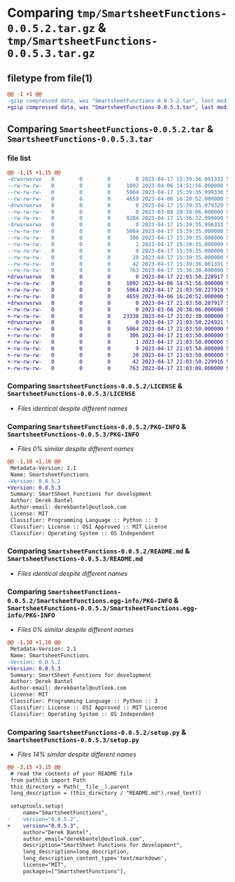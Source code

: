 # Comparing `tmp/SmartsheetFunctions-0.0.5.2.tar.gz` & `tmp/SmartsheetFunctions-0.0.5.3.tar.gz`

## filetype from file(1)

```diff
@@ -1 +1 @@
-gzip compressed data, was "SmartsheetFunctions-0.0.5.2.tar", last modified: Mon Apr 17 15:39:36 2023, max compression
+gzip compressed data, was "SmartsheetFunctions-0.0.5.3.tar", last modified: Mon Apr 17 21:03:50 2023, max compression
```

## Comparing `SmartsheetFunctions-0.0.5.2.tar` & `SmartsheetFunctions-0.0.5.3.tar`

### file list

```diff
@@ -1,15 +1,15 @@
-drwxrwxrwx   0        0        0        0 2023-04-17 15:39:36.001331 SmartsheetFunctions-0.0.5.2/
--rw-rw-rw-   0        0        0     1092 2023-04-06 14:51:56.000000 SmartsheetFunctions-0.0.5.2/LICENSE
--rw-rw-rw-   0        0        0     5064 2023-04-17 15:39:35.999330 SmartsheetFunctions-0.0.5.2/PKG-INFO
--rw-rw-rw-   0        0        0     4659 2023-04-06 16:20:52.000000 SmartsheetFunctions-0.0.5.2/README.md
-drwxrwxrwx   0        0        0        0 2023-04-17 15:39:35.979329 SmartsheetFunctions-0.0.5.2/SmartsheetFunctions/
--rw-rw-rw-   0        0        0        0 2023-03-08 20:38:06.000000 SmartsheetFunctions-0.0.5.2/SmartsheetFunctions/__init__.py
--rw-rw-rw-   0        0        0     9284 2023-04-17 15:36:32.000000 SmartsheetFunctions-0.0.5.2/SmartsheetFunctions/smartsheet.py
-drwxrwxrwx   0        0        0        0 2023-04-17 15:39:35.996333 SmartsheetFunctions-0.0.5.2/SmartsheetFunctions.egg-info/
--rw-rw-rw-   0        0        0     5064 2023-04-17 15:39:35.000000 SmartsheetFunctions-0.0.5.2/SmartsheetFunctions.egg-info/PKG-INFO
--rw-rw-rw-   0        0        0      306 2023-04-17 15:39:35.000000 SmartsheetFunctions-0.0.5.2/SmartsheetFunctions.egg-info/SOURCES.txt
--rw-rw-rw-   0        0        0        1 2023-04-17 15:39:35.000000 SmartsheetFunctions-0.0.5.2/SmartsheetFunctions.egg-info/dependency_links.txt
--rw-rw-rw-   0        0        0        9 2023-04-17 15:39:35.000000 SmartsheetFunctions-0.0.5.2/SmartsheetFunctions.egg-info/requires.txt
--rw-rw-rw-   0        0        0       20 2023-04-17 15:39:35.000000 SmartsheetFunctions-0.0.5.2/SmartsheetFunctions.egg-info/top_level.txt
--rw-rw-rw-   0        0        0       42 2023-04-17 15:39:36.001331 SmartsheetFunctions-0.0.5.2/setup.cfg
--rw-rw-rw-   0        0        0      763 2023-04-17 15:36:30.000000 SmartsheetFunctions-0.0.5.2/setup.py
+drwxrwxrwx   0        0        0        0 2023-04-17 21:03:50.228917 SmartsheetFunctions-0.0.5.3/
+-rw-rw-rw-   0        0        0     1092 2023-04-06 14:51:56.000000 SmartsheetFunctions-0.0.5.3/LICENSE
+-rw-rw-rw-   0        0        0     5064 2023-04-17 21:03:50.227919 SmartsheetFunctions-0.0.5.3/PKG-INFO
+-rw-rw-rw-   0        0        0     4659 2023-04-06 16:20:52.000000 SmartsheetFunctions-0.0.5.3/README.md
+drwxrwxrwx   0        0        0        0 2023-04-17 21:03:50.207917 SmartsheetFunctions-0.0.5.3/SmartsheetFunctions/
+-rw-rw-rw-   0        0        0        0 2023-03-08 20:38:06.000000 SmartsheetFunctions-0.0.5.3/SmartsheetFunctions/__init__.py
+-rw-rw-rw-   0        0        0    23338 2023-04-17 21:02:30.000000 SmartsheetFunctions-0.0.5.3/SmartsheetFunctions/smartsheet.py
+drwxrwxrwx   0        0        0        0 2023-04-17 21:03:50.224921 SmartsheetFunctions-0.0.5.3/SmartsheetFunctions.egg-info/
+-rw-rw-rw-   0        0        0     5064 2023-04-17 21:03:50.000000 SmartsheetFunctions-0.0.5.3/SmartsheetFunctions.egg-info/PKG-INFO
+-rw-rw-rw-   0        0        0      306 2023-04-17 21:03:50.000000 SmartsheetFunctions-0.0.5.3/SmartsheetFunctions.egg-info/SOURCES.txt
+-rw-rw-rw-   0        0        0        1 2023-04-17 21:03:50.000000 SmartsheetFunctions-0.0.5.3/SmartsheetFunctions.egg-info/dependency_links.txt
+-rw-rw-rw-   0        0        0        9 2023-04-17 21:03:50.000000 SmartsheetFunctions-0.0.5.3/SmartsheetFunctions.egg-info/requires.txt
+-rw-rw-rw-   0        0        0       20 2023-04-17 21:03:50.000000 SmartsheetFunctions-0.0.5.3/SmartsheetFunctions.egg-info/top_level.txt
+-rw-rw-rw-   0        0        0       42 2023-04-17 21:03:50.229916 SmartsheetFunctions-0.0.5.3/setup.cfg
+-rw-rw-rw-   0        0        0      763 2023-04-17 21:03:08.000000 SmartsheetFunctions-0.0.5.3/setup.py
```

### Comparing `SmartsheetFunctions-0.0.5.2/LICENSE` & `SmartsheetFunctions-0.0.5.3/LICENSE`

 * *Files identical despite different names*

### Comparing `SmartsheetFunctions-0.0.5.2/PKG-INFO` & `SmartsheetFunctions-0.0.5.3/PKG-INFO`

 * *Files 0% similar despite different names*

```diff
@@ -1,10 +1,10 @@
 Metadata-Version: 2.1
 Name: SmartsheetFunctions
-Version: 0.0.5.2
+Version: 0.0.5.3
 Summary: SmartSheet Functions for development
 Author: Derek Bantel
 Author-email: derekbantel@outlook.com
 License: MIT
 Classifier: Programming Language :: Python :: 3
 Classifier: License :: OSI Approved :: MIT License
 Classifier: Operating System :: OS Independent
```

### Comparing `SmartsheetFunctions-0.0.5.2/README.md` & `SmartsheetFunctions-0.0.5.3/README.md`

 * *Files identical despite different names*

### Comparing `SmartsheetFunctions-0.0.5.2/SmartsheetFunctions.egg-info/PKG-INFO` & `SmartsheetFunctions-0.0.5.3/SmartsheetFunctions.egg-info/PKG-INFO`

 * *Files 0% similar despite different names*

```diff
@@ -1,10 +1,10 @@
 Metadata-Version: 2.1
 Name: SmartsheetFunctions
-Version: 0.0.5.2
+Version: 0.0.5.3
 Summary: SmartSheet Functions for development
 Author: Derek Bantel
 Author-email: derekbantel@outlook.com
 License: MIT
 Classifier: Programming Language :: Python :: 3
 Classifier: License :: OSI Approved :: MIT License
 Classifier: Operating System :: OS Independent
```

### Comparing `SmartsheetFunctions-0.0.5.2/setup.py` & `SmartsheetFunctions-0.0.5.3/setup.py`

 * *Files 14% similar despite different names*

```diff
@@ -3,15 +3,15 @@
 # read the contents of your README file
 from pathlib import Path
 this_directory = Path(__file__).parent
 long_description = (this_directory / "README.md").read_text()
 
 setuptools.setup(
     name="SmartsheetFunctions",
-    version="0.0.5.2",
+    version="0.0.5.3",
     author="Derek Bantel",
     author_email="derekbantel@outlook.com",
     description="SmartSheet Functions for development",
     long_description=long_description,
     long_description_content_type='text/markdown',
     license="MIT",
     packages=["SmartsheetFunctions"],
```

